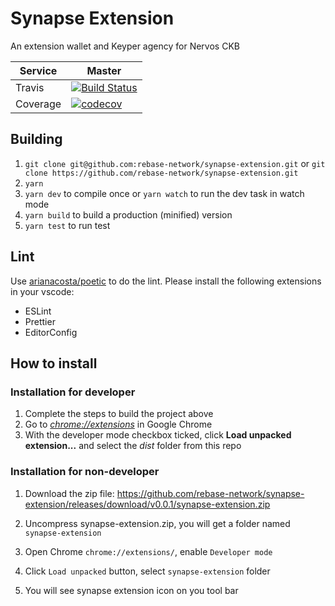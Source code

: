 # Synapse Extension

An extension wallet and Keyper agency for Nervos CKB

| Service  | Master   |
| -------- | -------- |
| Travis   | [![Build Status](https://travis-ci.com/rebase-network/synapse-extension.svg?branch=master)](https://travis-ci.com/rebase-network/synapse-extension)  |
| Coverage | [![codecov](https://codecov.io/gh/rebase-network/synapse-extension/branch/master/graph/badge.svg)](https://codecov.io/gh/rebase-network/synapse-extension)|

## Building

1. `git clone git@github.com:rebase-network/synapse-extension.git`
   or
   `git clone https://github.com/rebase-network/synapse-extension.git`
2. `yarn`
3. `yarn dev` to compile once or `yarn watch` to run the dev task in watch mode
4. `yarn build` to build a production (minified) version
5. `yarn test` to run test

## Lint

Use [arianacosta/poetic](https://github.com/arianacosta/poetic) to do the lint. Please install the following extensions in your vscode:

- ESLint
- Prettier
- EditorConfig

## How to install

### Installation for developer

1. Complete the steps to build the project above
2. Go to [_chrome://extensions_](chrome://extensions) in Google Chrome
3. With the developer mode checkbox ticked, click **Load unpacked extension...** and select the _dist_ folder from this repo

### Installation for non-developer

1. Download the zip file: https://github.com/rebase-network/synapse-extension/releases/download/v0.0.1/synapse-extension.zip

2. Uncompress synapse-extension.zip, you will get a folder named `synapse-extension`

3. Open Chrome `chrome://extensions/`, enable `Developer mode`

4. Click `Load unpacked` button, select `synapse-extension` folder

5. You will see synapse extension icon on you tool bar

